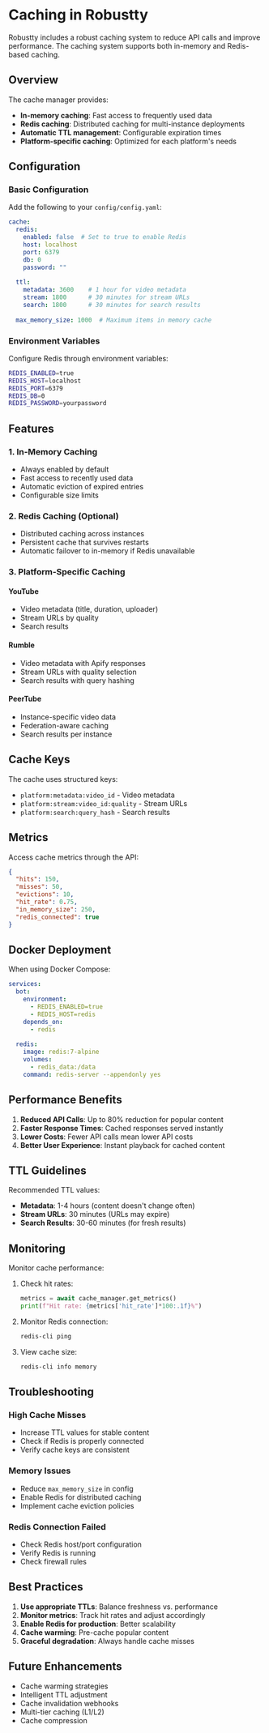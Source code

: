 # Caching in Robustty

Robustty includes a robust caching system to reduce API calls and improve performance. The caching system supports both in-memory and Redis-based caching.

## Overview

The cache manager provides:
- **In-memory caching**: Fast access to frequently used data
- **Redis caching**: Distributed caching for multi-instance deployments
- **Automatic TTL management**: Configurable expiration times
- **Platform-specific caching**: Optimized for each platform's needs

## Configuration

### Basic Configuration

Add the following to your `config/config.yaml`:

```yaml
cache:
  redis:
    enabled: false  # Set to true to enable Redis
    host: localhost
    port: 6379
    db: 0
    password: ""
  
  ttl:
    metadata: 3600    # 1 hour for video metadata
    stream: 1800      # 30 minutes for stream URLs
    search: 1800      # 30 minutes for search results
  
  max_memory_size: 1000  # Maximum items in memory cache
```

### Environment Variables

Configure Redis through environment variables:

```bash
REDIS_ENABLED=true
REDIS_HOST=localhost
REDIS_PORT=6379
REDIS_DB=0
REDIS_PASSWORD=yourpassword
```

## Features

### 1. In-Memory Caching

- Always enabled by default
- Fast access to recently used data
- Automatic eviction of expired entries
- Configurable size limits

### 2. Redis Caching (Optional)

- Distributed caching across instances
- Persistent cache that survives restarts
- Automatic failover to in-memory if Redis unavailable

### 3. Platform-Specific Caching

#### YouTube
- Video metadata (title, duration, uploader)
- Stream URLs by quality
- Search results

#### Rumble
- Video metadata with Apify responses
- Stream URLs with quality selection
- Search results with query hashing

#### PeerTube
- Instance-specific video data
- Federation-aware caching
- Search results per instance

## Cache Keys

The cache uses structured keys:
- `platform:metadata:video_id` - Video metadata
- `platform:stream:video_id:quality` - Stream URLs
- `platform:search:query_hash` - Search results

## Metrics

Access cache metrics through the API:

```json
{
  "hits": 150,
  "misses": 50,
  "evictions": 10,
  "hit_rate": 0.75,
  "in_memory_size": 250,
  "redis_connected": true
}
```

## Docker Deployment

When using Docker Compose:

```yaml
services:
  bot:
    environment:
      - REDIS_ENABLED=true
      - REDIS_HOST=redis
    depends_on:
      - redis
  
  redis:
    image: redis:7-alpine
    volumes:
      - redis_data:/data
    command: redis-server --appendonly yes
```

## Performance Benefits

1. **Reduced API Calls**: Up to 80% reduction for popular content
2. **Faster Response Times**: Cached responses served instantly
3. **Lower Costs**: Fewer API calls mean lower API costs
4. **Better User Experience**: Instant playback for cached content

## TTL Guidelines

Recommended TTL values:
- **Metadata**: 1-4 hours (content doesn't change often)
- **Stream URLs**: 30 minutes (URLs may expire)
- **Search Results**: 30-60 minutes (for fresh results)

## Monitoring

Monitor cache performance:

1. Check hit rates:
   ```python
   metrics = await cache_manager.get_metrics()
   print(f"Hit rate: {metrics['hit_rate']*100:.1f}%")
   ```

2. Monitor Redis connection:
   ```bash
   redis-cli ping
   ```

3. View cache size:
   ```bash
   redis-cli info memory
   ```

## Troubleshooting

### High Cache Misses
- Increase TTL values for stable content
- Check if Redis is properly connected
- Verify cache keys are consistent

### Memory Issues
- Reduce `max_memory_size` in config
- Enable Redis for distributed caching
- Implement cache eviction policies

### Redis Connection Failed
- Check Redis host/port configuration
- Verify Redis is running
- Check firewall rules

## Best Practices

1. **Use appropriate TTLs**: Balance freshness vs. performance
2. **Monitor metrics**: Track hit rates and adjust accordingly
3. **Enable Redis for production**: Better scalability
4. **Cache warming**: Pre-cache popular content
5. **Graceful degradation**: Always handle cache misses

## Future Enhancements

- Cache warming strategies
- Intelligent TTL adjustment
- Cache invalidation webhooks
- Multi-tier caching (L1/L2)
- Cache compression
